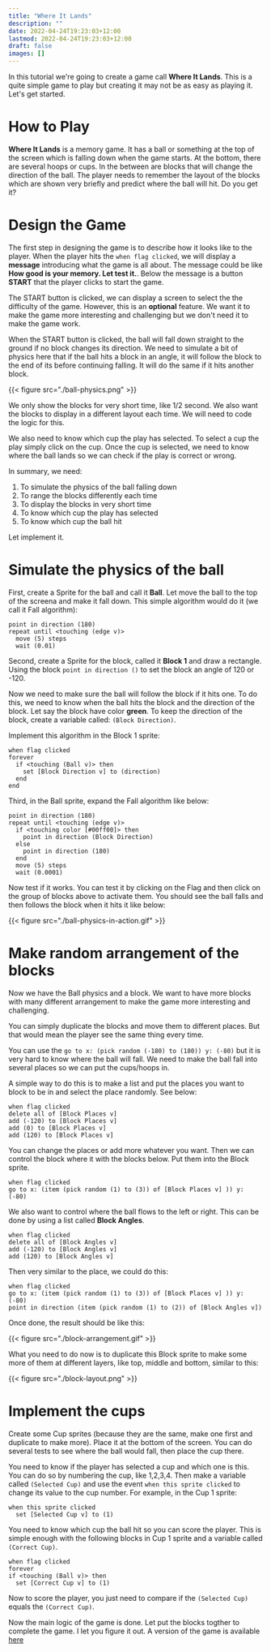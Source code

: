 ```yaml
---
title: "Where It Lands"
description: ""
date: 2022-04-24T19:23:03+12:00
lastmod: 2022-04-24T19:23:03+12:00
draft: false
images: []
---
```


In this tutorial we're going to create a game call **Where It Lands**. This is a quite simple game to play but creating it may not be as easy as playing it. Let's get started.

# How to Play

**Where It Lands** is a memory game. It has a ball or something at the top of the screen which is falling down when the game starts. At the bottom, there are several hoops or cups. In the between are blocks that will change the direction of the ball. The player needs to remember the layout of the blocks which are shown very briefly and predict where the ball will hit. Do you get it?


# Design the Game

The first step in designing the game is to describe how it looks like to the player. When the player hits the `when flag clicked`, we will display a **message** introducing what the game is all about. The message could be like **How good is your memory. Let test it.**. Below the message is a button **START** that the player clicks to start the game.

The START button is clicked, we can display a screen to select the the difficulty of the game. However, this is an **optional** feature. We want it to make the game more interesting and challenging but we don't need it to make the game work.

When the START button is clicked, the ball will fall down straight to the ground if no block changes its direction. We need to simulate a bit of physics here that if the ball hits a block in an angle, it will follow the block to the end of its before continuing falling. It will do the same if it hits another block.


{{< figure src="./ball-physics.png" >}}

We only show the blocks for very short time, like 1/2 second. We also want the blocks to display in a different layout each time. We will need to code the logic for this.

We also need to know which cup the play has selected. To select a cup the play simply click on the cup. Once the cup is selected, we need to know where the ball lands so we can check if the play is correct or wrong.


In summary, we need:
1. To simulate the physics of the ball falling down
1. To range the blocks differently each time
1. To display the blocks in very short time
1. To know which cup the play has selected
1. To know which cup the ball hit

Let implement it.

# Simulate the physics of the ball

First, create a Sprite for the ball and call it **Ball**. Let move the ball to the top of the screena and make it fall down. This simple algorithm would do it (we call it Fall algorithm):

```
point in direction (180)
repeat until <touching (edge v)>
  move (5) steps
  wait (0.01)
```

Second, create a Sprite for the block, called it **Block 1** and draw a rectangle. Using the block `point in direction ()` to set the block an angle of 120 or -120.

Now we need to make sure the ball will follow the block if it hits one. To do this, we need to know when the ball hits the block and the direction of the block. Let say the block have color **green**.
To keep the direction of the block, create a variable called: `(Block Direction)`.

Implement this algorithm in the Block 1 sprite:

```
when flag clicked
forever
  if <touching (Ball v)> then
    set [Block Direction v] to (direction)
  end
end
```

Third, in the Ball sprite, expand the Fall algorithm like below:

```
point in direction (180)
repeat until <touching (edge v)>
  if <touching color [#00ff00]> then
    point in direction (Block Direction)
  else
    point in direction (180)
  end
  move (5) steps
  wait (0.0001)
```

Now test if it works. You can test it by clicking on the Flag and then click on the group of blocks above to activate them. You should see the ball falls and then follows the block when it hits it like below:

{{< figure src="./ball-physics-in-action.gif" >}}

# Make random arrangement of the blocks

Now we have the Ball physics and a block. We want to have more blocks with many different arrangement to make the game more interesting and challenging.

You can simply duplicate the blocks and move them to different places. But that would mean the player see the same thing every time.

You can use the `go to x: (pick random (-180) to (180)) y: (-80)` but it is very hard to know where the ball will fall. We need to make the ball fall into several places so we can put the cups/hoops in.

A simple way to do this is to make a list and put the places you want to block to be in and select the place randomly. See below:

```
when flag clicked
delete all of [Block Places v]
add (-120) to [Block Places v]
add (0) to [Block Places v]
add (120) to [Block Places v]
```

You can change the places or add more whatever you want. Then we can control the block where it with the blocks below. Put them into the Block sprite.

```
when flag clicked
go to x: (item (pick random (1) to (3)) of [Block Places v] )) y: (-80)
```

We also want to control where the ball flows to the left or right. This can be done by using a list called **Block Angles**.

```
when flag clicked
delete all of [Block Angles v]
add (-120) to [Block Angles v]
add (120) to [Block Angles v]
```

Then very similar to the place, we could do this:

```
when flag clicked
go to x: (item (pick random (1) to (3)) of [Block Places v] )) y: (-80)
point in direction (item (pick random (1) to (2)) of [Block Angles v])
```

Once done, the result should be like this:

{{< figure src="./block-arrangement.gif" >}}

What you need to do now is to duplicate this Block sprite to make some more of them at different layers, like top, middle and bottom, similar to this:

{{< figure src="./block-layout.png" >}}

# Implement the cups

Create some Cup sprites (because they are the same, make one first and duplicate to make more). Place it at the bottom of the screen. You can do several tests to see where the ball would fall, then place the cup there.

You need to know if the player has selected a cup and which one is this. You can do so by numbering the cup, like 1,2,3,4. Then make a variable called `(Selected Cup)` and use the event `when this sprite clicked` to change its value to the cup number. For example, in the Cup 1 sprite:

```
when this sprite clicked
  set [Selected Cup v] to (1)
```

You need to know which cup the ball hit so you can score the player. This is simple enough with the following blocks in Cup 1 sprite and a variable called `(Correct Cup)`.

```
when flag clicked
forever
if <touching (Ball v)> then
  set [Correct Cup v] to (1)
```

Now to score the player, you just need to compare if the `(Selected Cup)` equals the `(Correct Cup)`.


Now the main logic of the game is done. Let put the blocks togther to complete the game. I let you figure it out. A version of the game is available [here](https://scratch.mit.edu/projects/673946603/)
